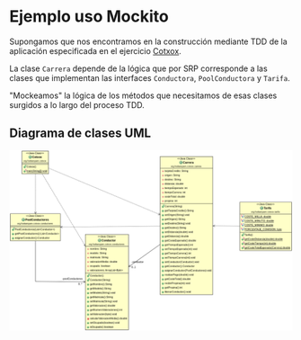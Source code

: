 # Ejemplo uso Mockito

Supongamos que nos encontramos en la construcción mediante TDD de la aplicación especificada en el ejercicio [Cotxox](https://github.com/dfleta/cotxox "cotxox").

La clase `Carrera` depende de la lógica que por SRP corresponde a las clases que implementan las interfaces `Conductora`, `PoolConductora` y `Tarifa`.

"Mockeamos" la lógica de los métodos que necesitamos de esas clases surgidos a lo largo del proceso TDD.

## Diagrama de clases UML

![Diagrama de clases UML](./diagrama_clases_UML.png "Diagrama de clases UML")